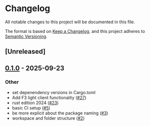 # Changelog

All notable changes to this project will be documented in this file.

The format is based on [Keep a Changelog](https://keepachangelog.com/en/1.0.0/),
and this project adheres to [Semantic Versioning](https://semver.org/spec/v2.0.0.html).

## [Unreleased]

## [0.1.0](https://github.com/ChainSafe/rust-f3/releases/tag/filecoin-f3-blssig-v0.1.0) - 2025-09-23

### Other

- set depenendency versions in Cargo.toml
- Add F3 light client functionality ([#27](https://github.com/ChainSafe/rust-f3/pull/27))
- rust edition 2024 ([#23](https://github.com/ChainSafe/rust-f3/pull/23))
- basic CI setup ([#5](https://github.com/ChainSafe/rust-f3/pull/5))
- be more explicit about the package naming ([#3](https://github.com/ChainSafe/rust-f3/pull/3))
- workspace and folder structure ([#2](https://github.com/ChainSafe/rust-f3/pull/2))
